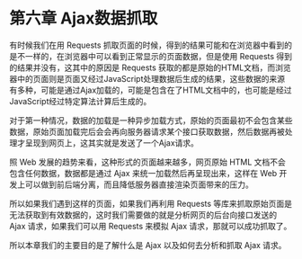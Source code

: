 # 第六章 Ajax数据抓取

有时候我们在用 Requests 抓取页面的时候，得到的结果可能和在浏览器中看到的是不一样的，在浏览器中可以看到正常显示的页面数据，但是使用 Requests 得到的结果并没有，这其中的原因是 Requests 获取的都是原始的HTML文档，而浏览器中的页面则是页面又经过JavaScript处理数据后生成的结果，这些数据的来源有多种，可能是通过Ajax加载的，可能是包含在了HTML文档中的，也可能是经过JavaScript经过特定算法计算后生成的。

对于第一种情况，数据的加载是一种异步加载方式，原始的页面最初不会包含某些数据，原始页面加载完后会会再向服务器请求某个接口获取数据，然后数据再被处理才呈现到网页上，这其实就是发送了一个Ajax请求。

照 Web 发展的趋势来看，这种形式的页面越来越多，网页原始 HTML 文档不会包含任何数据，数据都是通过 Ajax 来统一加载然后再呈现出来，这样在 Web 开发上可以做到前后端分离，而且降低服务器直接渲染页面带来的压力。

所以如果我们遇到这样的页面，如果我们再利用 Requests 等库来抓取原始页面是无法获取到有效数据的，这时我们需要做的就是分析网页的后台向接口发送的 Ajax 请求，如果我们可以用 Requests 来模拟 Ajax 请求，那就可以成功抓取了。

所以本章我们的主要目的是了解什么是 Ajax 以及如何去分析和抓取 Ajax 请求。
